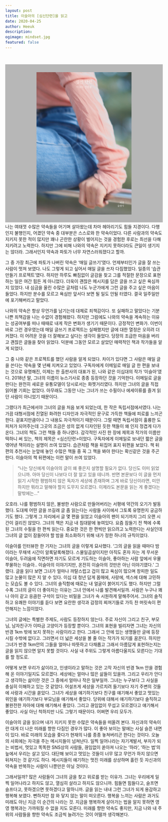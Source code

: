 ```yaml
---
layout: post
title: 이슬아의 [심신단련]을 읽고
date: 2020-04-25
author: Heeuk
description:
ogimage: mindset.jpg
featured: false
---
```


<br>

![심신단련](/assets/og/mindset.jpg)
<br>
나는 여태껏 수많은 약속들을 어기며 살아왔는데 차마 헤아리기도 힘들 지경이다. 다행인지 불행인지, 어겼던 약속 중 대부분은 스스로와 한 약속이었다. 다른 사람과의 약속도 지키지 못한 적이 많지만 꽤나 곤란한 상황이 벌어지는 것을 경험한 후로는 최선을 다해 지키려고 노력한다. 하지만 그에 비해 나와의 약속은 지키지 못하더라도 큰일이 생기지는 않더라. 그래서인지 약속과 파토가 너무 자연스러워졌다고 할까.

그 중 가장 최근에 파토가 나버린 약속은 ‘매일 글쓰기’였다. 언제부터인가 글을 잘 쓰는 사람이 멋져 보였다. 나도 그렇게 되고 싶어서 매일 글을 쓰자 다짐했었다. 일종의 ‘습관 만들기 프로젝트’였다. 하지만 하루도 빠짐없이 글감을 찾고 그를 적절한 문장으로 표현하는 일은 여간 힘든 게 아니었다. 더욱이 괜찮은 메시지를 담은 글을 쓰고 싶은 욕심까지 있었다. 내 심금을 울린 수많은 글처럼 나도 누군가에게 그런 글을 주고 싶은 마음이 들었다. 하지만 분수를 모르고 욕심만 앞서다 보면 될 일도 안될 터였다. 결국 일주일만에 포기해버리고 말았다.

나와의 약속은 항상 무언가를 남기는데 대체로 죄책감이다. 또 실패하고 말았다는 기분 나쁜 죄책감을 나는 수없이 경험해왔다. 하지만 그럼에도 나와의 약속을 계속하는 이유는 성공여부를 떠나 때때로 내게 작은 변화가 생기기 때문이다. 긍정적인 변화가. 이번이 바로 그런 경우였는데 매일 글쓰기 프로젝트는 실패했지만 글에 대한 열정은 오히려 더 커졌다. 이 어려운 것을 더 잘해보고 싶다는 생각이 들었다. 당장의 조급한 마음을 버리고 괜찮은 글들을 찾아 읽었다. 덕분에 그동안 모르고 살았던 매력적인 책과 작가들을 알게 되었다.

그 중 나와 같은 프로젝트를 했던 사람을 알게 되었다. 차이가 있다면 그 사람은 매일 글을 쓴다는 약속을 몇 년째 지켜오고 있었다. 구독자에게 이메일로 매일 글 한 편을 보내는 것으로 유명해진, 이제는 한 출판사의 대표가 된, 나와 같은 이십대의 작가 ‘이슬아’였다. 2018년 말, 그녀의 이름이 뉴스기사로 종종 등장하던 것을 기억한다. 이메일로 글을 판다는 완전히 새로운 유통모델이 당시로서는 화젯거리였다. 하지만 그녀의 글을 직접 읽어볼 기회는 없었다. 아무래도 그동안 나는 그녀가 쓰는 수필이나 에세이류를 즐겨 읽던 사람이 아니었기 때문이다.

그랬다가 최근에서야 그녀의 글을 처음 보게 되었는데, 한 작은 독립서점에서였다. 나는 가끔 대형서점에 진열된 화려한 디자인과 자극적인 문구로 가득한 책들에 피로를 느끼곤 한다. 겉표지만큼이나 그 내용도 자극적이기 때문이다. 그럴 때면 독립서점이 훌륭한 도피처가 되어주는데 그곳의 조금은 성의 없게 디자인된 듯한 책들이 왜 인지 정겹게 다가온다. 그녀의 책도 그런 책들 중 하나였다. 감각적인 사진 한 장에 제목과 작가의 이름만 떡하니 써 있는, 책의 제목은 <심신단련>이었다. 구독자에게 이메일로 보내던 짧은 글을 엮어낸 책이라는 설명이 쓰여 있었다. 습관처럼 책을 뒤집어 표지 뒤편을 보았다. 책 뒤편의 추천사는 눈앞에 놓인 수많은 책들 중 꼭 그 책을 봐야 한다는 확신같은 것을 주곤 한다. 이슬아의 책 뒤편에는 이런 말이 쓰여 있었다.

> “나는 당신에게 이슬아의 글이 왜 좋은지 설명할 필요가 없다. 당신도 이미 읽었으니까. 아마 당신이 나보다 더 잘 알고 있을 테니까. 반면 본문보다 이 글을 먼저 읽기 시작한 평범하지 않은 독자가 세상에 존재하며 그게 바로 당신이라면, 미안하지만 뭐라고 말해야 할지 도무지 모르겠다. 이제라도 본문을 읽는 게 좋겠다는 말밖에는…”

오호라. 나를 평범하지 않은, 불쌍한 사람으로 만들어버리는 서평에 약간의 오기가 발동했다. 도대체 어떤 글을 쓰길래 글 좀 읽는다는 사람들 사이에서 그토록 유명한지 궁금하기도 했다. 그렇게 그 자리에서 글 몇 편을 읽었고 이슬아의 팬이 되기까지 그리 오랜 시간이 걸리진 않았다. 그녀의 책은 지금 내 침대맡에 놓여있다. 요즘 잠들기 전 책에 수록된 그녀의 수필을 한 편씩 읽는다. 중요한 것은 한 편씩만 읽으려고 노력한다는 사실인데 그녀의 글 없이 잠들어야 할 밤을 최소화하기 위해 내가 정한 하나의 규칙이었다.

이슬아를 인터뷰한 한 기자는 그녀의 글을 이렇게 묘사했다. ‘그의 글을 읽을 때마다 밤이라는 무채색 시간이 알록달록해졌다. 스물일곱살이지만 아직도 혼자 자는 게 무서운 이슬아, 두려움에 직면하면 자기도 모르게 기도하는 이슬아, 좋아하는 사람 앞에서 우물쭈물하는 이슬아.. 이슬아의 이야기지만, 온전히 이슬아의 것만은 아닌 이야기였다.’ 그랬다. 글을 읽다 보면 그녀가 얼마나 까탈스럽고 겁이 많고 욕심이 많으며 창피한 일도 많고 눈물이 많은 지 알 수 있다. 이십 대 청년 답게 몸매에, 사랑에, 섹스에 대해 고민하는 모습도 볼 수 있다. 그녀의 솔직함에 때로는 내 얼굴이 붉어지기도 했다. 하지만 그럴수록 그녀의 글이 더 좋아지는 이유는 그녀 안에서 나를 발견해서일까. 사람은 누구나 꽤나 아이 같고 응큼한 구석이 있다는 비밀을 그녀가 속 시원하게 말해주어서. 그녀의 솔직하고 유쾌한 이야기를 듣다 보면 요란한 생각과 감정의 찌꺼기들로 가득 찬 머릿속이 편안해지는 느낌이었다.

그녀의 글에는 특별한 주제도, 사람도 등장하지 않는다. 주로 자신이 그리고 친구, 부모님, 남자친구가 이따금 고양이가 등장할 뿐이다. 그녀의 표현을 빌리자면 그녀는 자신의 반경 1km 밖에 보지 못하는 사람이라고 한다. 그래서 그 안에 있는 생명들만 글에 등장시킬 수밖에 없다고. 그러면서 더 넓은 세상을 볼 줄 아는 작가가 되기를 꿈꾼다. 하지만 그녀가 반경 1km안의 그들을 얼마나 따뜻하고 다채롭고 그래서 아름답게 표현하는지는 글을 읽지 않으면 알지 못할 것이다. 사실 내 주위도 그렇게 아름다울지도 모른다는 기대를 할 정도로.

어떻게 보면 우리가 삶이라고, 인생이라고 말하는 것은 고작 자신의 반경 1km 안을 경험해 온 이야기일지도 모르겠다. 세상에는 얼마나 많은 삶들이 있을까. 그리고 우리가 안다고 생각하는 삶이란 것은 그 중에서 얼마나 작은 일부일까. 그녀는 누구보다 그 사실을 충실히 이해하고 있는 것 같았다. 어설프게 세상을 가르치려 들기보다 자기 주변의 것들에 사랑과 시간을 쏟았다. 그녀가 세상을 얘기하기보다 친구를 얘기해서 좋았고 멋있는 위인을 얘기하기보다 부모님을 얘기해서 좋았다. 당위에 대해서 얘기하기보다 솔직하고 불완전한 자아에 대해 얘기해서 좋았다. 그리고 끊임없이 무섭고 모르겠다고 얘기해서 좋았다. 사실 아닌 척하지만 나도 그렇기 때문이다. 어쩌면 우리 모두가.

이슬아의 글을 읽으며 내가 지키지 못한 수많은 약속들을 떠올려 본다. 자신과의 약속이란 대게 더 나은 미래를 향한 다짐인 경우가 많다. 이 좋아 보이는 말에는 사실 슬픈 내면이 있다. 바로 미래의 모습을 좇다가 현재의 나를 종종 놓쳐버리곤 한다는 것이다. 오늘의 사회에는 자극을 주는 메시지들이 넘쳐난다. 일찍 일어나라는 자기계발서, 부자가 되는 비법서, 멋있고 똑똑한 SNS상의 사람들, 끊임없이 쏟아져 나오는 ‘하라’, ‘하는 법’의 늪에서 우리는 살고 있다. 대단해 보이고 멋있는 것들이 너무 많고 무언가 하지 않으면 뒤쳐지는 것 같기도 하다. 메시지들이 얘기하는 멋진 미래를 상상하며 홀린 듯 자신과의 약속을 반복하는 사람이 나뿐만은 아닐 것이다.

그래서일까? 많은 사람들이 그녀의 글을 찾고 위로를 받는 이유가. 그녀는 우리에게 일찍 일어나라고 하지도 않고, 열심히 살라고 하지도 않으니까. 힘들면 힘들다고, 슬프면 슬프다고, 못하겠으면 못하겠다고 말하니까. 글을 읽는 내내 그런 그녀가 되게 용감하고 행복해 보였다. 뻔하지만 참 와 닿지 않는 말이 떠오른다. 행복을 느끼는 사람은 과거도 미래도 아닌 지금 이 순간의 나라는 것. 지금을 행복하게 살아가는 법을 알지 못하면 영영 행복과는 가까워질 수 없을 지도 모른다. 미래를 향한 약속도 좋지만, 지금 나와 내 주위의 사람들을 향한 약속도 조금씩 늘려가는 것이 어떨까 생각해본다.
